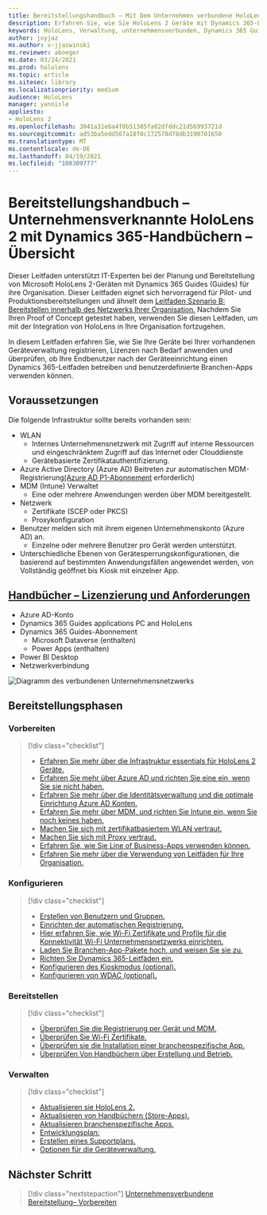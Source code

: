 ```yaml
---
title: Bereitstellungshandbuch – Mit Dem Unternehmen verbundene HoloLens 2 mit Dynamics 365-Handbüchern – Übersicht
description: Erfahren Sie, wie Sie HoloLens 2 Geräte mit Dynamics 365-Leitfäden über ein verbundenes Unternehmensnetzwerk registrieren.
keywords: HoloLens, Verwaltung, unternehmensverbunden, Dynamics 365 Guides, AAD, Azure AD, MDM, Mobile Geräteverwaltung
author: joyjaz
ms.author: v-jjaswinski
ms.reviewer: aboeger
ms.date: 03/24/2021
ms.prod: hololens
ms.topic: article
ms.sitesec: library
ms.localizationpriority: medium
audience: HoloLens
manager: yannisle
appliesto:
- HoloLens 2
ms.openlocfilehash: 3041a31e6a4f8b51385fa02dfddc21d56993721d
ms.sourcegitcommit: ad53ba5edd567a18f0c172578d78db3190701650
ms.translationtype: MT
ms.contentlocale: de-DE
ms.lasthandoff: 04/19/2021
ms.locfileid: "108309777"
---
```

# <a name="deployment-guide---corporate-connected-hololens-2-with-dynamics-365-guides---overview"></a>Bereitstellungshandbuch – Unternehmensverknannte HoloLens 2 mit Dynamics 365-Handbüchern – Übersicht

Dieser Leitfaden unterstützt IT-Experten bei der Planung und Bereitstellung von Microsoft HoloLens 2-Geräten mit Dynamics 365 Guides (Guides) für ihre Organisation. Dieser Leitfaden eignet sich hervorragend für Pilot- und Produktionsbereitstellungen und ähnelt dem [Leitfaden Szenario B: Bereitstellen innerhalb des Netzwerks Ihrer Organisation.](https://docs.microsoft.com/hololens/common-scenarios#scenario-b-deploy-inside-your-organizations-network) Nachdem Sie Ihren Proof of Concept getestet haben, verwenden Sie diesen Leitfaden, um mit der Integration von HoloLens in Ihre Organisation fortzugehen.

In diesem Leitfaden erfahren Sie, wie Sie Ihre Geräte bei Ihrer vorhandenen Geräteverwaltung registrieren, Lizenzen nach Bedarf anwenden und überprüfen, ob Ihre Endbenutzer nach der Geräteeinrichtung einen Dynamics 365-Leitfaden betreiben und benutzerdefinierte Branchen-Apps verwenden können. 

## <a name="prerequisites"></a>Voraussetzungen

Die folgende Infrastruktur sollte bereits vorhanden sein:
- WLAN
    - Internes Unternehmensnetzwerk mit Zugriff auf interne Ressourcen und eingeschränktem Zugriff auf das Internet oder Clouddienste
    - Gerätebasierte Zertifikatauthentifizierung.
- Azure Active Directory (Azure AD) Beitreten zur automatischen MDM-Registrierung[(Azure AD P1-Abonnement](https://docs.microsoft.com/azure/active-directory/fundamentals/active-directory-whatis) erforderlich)
- MDM (Intune) Verwaltet
    - Eine oder mehrere Anwendungen werden über MDM bereitgestellt.
- Netzwerk 
    - Zertifikate (SCEP oder PKCS)
    - Proxykonfiguration
- Benutzer melden sich mit ihrem eigenen Unternehmenskonto (Azure AD) an.
    - Einzelne oder mehrere Benutzer pro Gerät werden unterstützt.
- Unterschiedliche Ebenen von Gerätesperrungskonfigurationen, die basierend auf bestimmten Anwendungsfällen angewendet werden, von Vollständig geöffnet bis Kiosk mit einzelner App.

## <a name="guides-licensing-and-requirements"></a>[Handbücher – Lizenzierung und Anforderungen](https://docs.microsoft.com/dynamics365/mixed-reality/guides/requirements#licensing-and-product-requirements)
- Azure AD-Konto
- Dynamics 365 Guides applications PC and HoloLens
- Dynamics 365 Guides-Abonnement
    - Microsoft Dataverse (enthalten)
    - Power Apps (enthalten)
- Power BI Desktop
- Netzwerkverbindung

![Diagramm des verbundenen Unternehmensnetzwerks](./images/corpconnected-diagHL2-guides.png)

## <a name="stages-of-deployment"></a>Bereitstellungsphasen
### <a name="prepare"></a>Vorbereiten
> [!div class="checklist"]
>- [Erfahren Sie mehr über die Infrastruktur essentials für HoloLens 2 Geräte.](hololens2-corp-connected-prepare.md#infrastructure-essentials)
>- [Erfahren Sie mehr über Azure AD und richten Sie eine ein, wenn Sie sie nicht haben.](hololens2-corp-connected-prepare.md#azure-active-directory)
>- [Erfahren Sie mehr über die Identitätsverwaltung und die optimale Einrichtung Azure AD Konten.](hololens2-corp-connected-prepare.md#identity-management)
>- [Erfahren Sie mehr über MDM, und richten Sie Intune ein, wenn Sie noch keines haben.](hololens2-corp-connected-prepare.md#mobile-device-management)
>- [Machen Sie sich mit zertifikatbasiertem WLAN vertraut.](hololens2-corp-connected-prepare.md#certificates)
>- [Machen Sie sich mit Proxy vertraut.](hololens2-corp-connected-prepare.md#proxy)
>- [Erfahren Sie, wie Sie Line of Business-Apps verwenden können.](hololens2-corp-connected-prepare.md#line-of-business-apps)
>- [Erfahren Sie mehr über die Verwendung von Leitfäden für Ihre Organisation.](hololens2-corp-connected-prepare.md#guides-playbook)
### <a name="configure"></a>Konfigurieren
> [!div class="checklist"]
>- [Erstellen von Benutzern und Gruppen.](hololens2-corp-connected-configure.md#azure-users-and-groups)
>- [Einrichten der automatischen Registrierung.](hololens2-corp-connected-configure.md#auto-enrollment-on-hololens-2)
>- [Hier erfahren Sie, wie Wi-Fi Zertifikate und Profile für die Konnektivität Wi-Fi Unternehmensnetzwerks einrichten.](hololens2-corp-connected-configure.md#corporate-wi-fi-connectivity)
>- [Laden Sie Branchen-App-Pakete hoch, und weisen Sie sie zu.](hololens2-corp-connected-configure.md#app-deployment)
>- [Richten Sie Dynamics 365-Leitfäden ein.](hololens2-corp-connected-configure.md#setup-guides-application-licenses-dataverse-and-authoring)
>- [Konfigurieren des Kioskmodus (optional).](hololens2-corp-connected-configure.md#optional-kiosk-mode)
>- [Konfigurieren von WDAC (optional).](hololens2-corp-connected-configure.md#optional-wdac)
### <a name="deploy"></a>Bereitstellen
> [!div class="checklist"]
>-  [Überprüfen Sie die Registrierung per Gerät und MDM.](hololens2-corp-connected-deploy.md#enrollment-validation)
>-  [Überprüfen Sie Wi-Fi Zertifikate.](hololens2-corp-connected-deploy.md#wi-fi-certificate-validation)
>-  [Überprüfen sie die Installation einer branchenspezifische App.](hololens2-corp-connected-deploy.md#validate-lob-app-install)
>-  [Überprüfen Von Handbüchern über Erstellung und Betrieb.](hololens2-corp-connected-deploy.md#validate-dynamics-365-guides)
### <a name="maintain"></a>Verwalten
> [!div class="checklist"]
>- [Aktualisieren sie HoloLens 2.](hololens2-corp-connected-maintain.md#update-hololens)
>- [Aktualisieren von Handbüchern (Store-Apps).](hololens2-corp-connected-maintain.md#how-to-update-dynamics-365-guides-and-other-store-apps)
>- [Aktualisieren branchenspezifische Apps.](hololens2-corp-connected-maintain.md#how-to-update-lob-apps) 
>- [Entwicklungsplan:](hololens2-corp-connected-maintain.md#development-plan) 
>- [Erstellen eines Supportplans.](hololens2-corp-connected-maintain.md#support-plan)
>- [Optionen für die Geräteverwaltung.](hololens2-corp-connected-maintain.md#device-management)

## <a name="next-step"></a>Nächster Schritt 
> [!div class="nextstepaction"]
> [Unternehmensverbundene Bereitstellung– Vorbereiten](hololens2-corp-connected-prepare.md)
